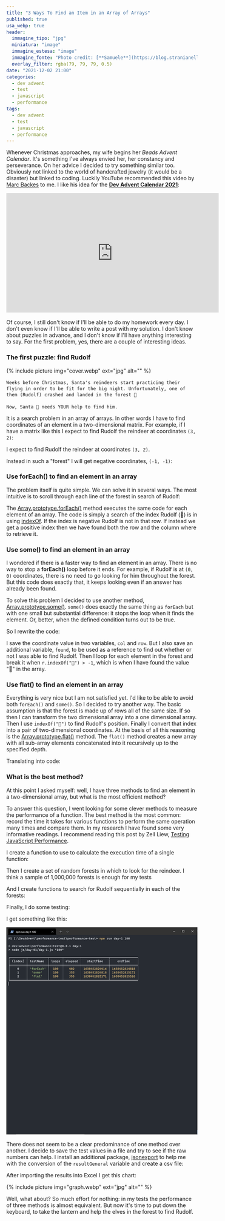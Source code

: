 ```yaml
---
title: "3 Ways To Find an Item in an Array of Arrays"
published: true
usa_webp: true
header:
  immagine_tipo: "jpg"
  miniatura: "image"
  immagine_estesa: "image"
  immagine_fonte: "Photo credit: [**Samuele**](https://blog.stranianelli.com/)"
  overlay_filter: rgba(79, 79, 79, 0.5)
date: "2021-12-02 21:00"
categories:
  - dev advent
  - test
  - javascript
  - performance
tags:
  - dev advent
  - test
  - javascript
  - performance
---
```


Whenever Christmas approaches, my wife begins her _Beads Advent Calendar_. It's something I've always envied her, her constancy and perseverance. On her advice I decided to try something similar too. Obviously not linked to the world of handcrafted jewelry (it would be a disaster) but linked to coding. Luckily YouTube recommended this video by [Marc Backes](https://www.youtube.com/c/MarcBackesCodes) to me. I like his idea for the **[Dev Advent Calendar 2021](https://github.com/devadvent/readme)**:

<iframe width="560" height="315" src="https://www.youtube.com/embed/AmtkdsTcHTo" title="YouTube video player" frameborder="0" allow="accelerometer; autoplay; clipboard-write; encrypted-media; gyroscope; picture-in-picture" allowfullscreen></iframe>

Of course, I still don't know if I'll be able to do my homework every day. I don't even know if I'll be able to write a post with my solution. I don't know about puzzles in advance, and I don't know if I'll have anything interesting to say. For the first problem, yes, there are a couple of interesting ideas.

### The first puzzle: find Rudolf

{% include picture img="cover.webp" ext="jpg" alt="" %}

```
Weeks before Christmas, Santa's reindeers start practicing their flying in order to be fit for the big night. Unfortunately, one of them (Rudolf) crashed and landed in the forest 🌲

Now, Santa 🎅 needs YOUR help to find him.
```

It is a search problem in an array of arrays. In other words I have to find coordinates of an element in a two-dimensional matrix. For example, if I have a matrix like this I expect to find Rudolf the reindeer at coordinates `(3, 2)`:

<script src="https://gist.github.com/el3um4s/992920a21fb0287ded411343889c764b.js"></script>

I expect to find Rudolf the reindeer at coordinates `(3, 2)`.

Instead in such a "forest" I will get negative coordinates, `(-1, -1)`:

<script src="https://gist.github.com/el3um4s/0063b6aaafeb3f2a44ab527d2c400b67.js"></script>

### Use forEach() to find an element in an array

The problem itself is quite simple. We can solve it in several ways. The most intuitive is to scroll through each line of the forest in search of Rudolf:

<script src="https://gist.github.com/el3um4s/a9f9f9cb35165a7146a45e2b3011368b.js"></script>

The [Array.prototype.forEach()](https://developer.mozilla.org/en-US/docs/Web/JavaScript/Reference/Global_Objects/Array/forEach) method executes the same code for each element of an array. The code is simply a search of the index Rudolf (🦌) is in using [indexOf](https://developer.mozilla.org/en-US/docs/Web/JavaScript/Reference/Global_Objects/Array/indexOf). If the index is negative Rudolf is not in that row. If instead we get a positive index then we have found both the row and the column where to retrieve it.

### Use some() to find an element in an array

I wondered if there is a faster way to find an element in an array. There is no way to stop a **forEach()** loop before it ends. For example, if Rudolf is at `(0, 0)` coordinates, there is no need to go looking for him throughout the forest. But this code does exactly that, it keeps looking even if an answer has already been found.

To solve this problem I decided to use another method, [Array.prototype.some()](https://developer.mozilla.org/en-US/docs/Web/JavaScript/Reference/Global_Objects/Array/some). `some()` does exactly the same thing as `forEach` but with one small but substantial difference: it stops the loop when it finds the element. Or, better, when the defined condition turns out to be true.

So I rewrite the code:

<script src="https://gist.github.com/el3um4s/8e25ac51a92319f52bf68a513ff165a0.js"></script>

I save the coordinate value in two variables, `col` and `row`. But I also save an additional variable, `found`, to be used as a reference to find out whether or not I was able to find Rudolf. Then I loop for each element in the forest and break it when `r.indexOf("🦌") > -1`, which is when I have found the value "🦌" in the array.

### Use flat() to find an element in an array

Everything is very nice but I am not satisfied yet. I'd like to be able to avoid both `forEach()` and `some()`. So I decided to try another way. The basic assumption is that the forest is made up of rows all of the same size. If so then I can transform the two dimensional array into a one dimensional array. Then I use `indexOf("🦌")` to find Rudolf's position. Finally I convert that index into a pair of two-dimensional coordinates. At the basis of all this reasoning is the [Array.prototype.flat()](https://developer.mozilla.org/en-US/docs/Web/JavaScript/Reference/Global_Objects/Array/flat) method. The `flat()` method creates a new array with all sub-array elements concatenated into it recursively up to the specified depth.

Translating into code:

<script src="https://gist.github.com/el3um4s/b022a62dda708f08afd28343764f3eec.js"></script>

### What is the best method?

At this point I asked myself: well, I have three methods to find an element in a two-dimensional array, but what is the most efficient method?

To answer this question, I went looking for some clever methods to measure the performance of a function. The best method is the most common: record the time it takes for various functions to perform the same operation many times and compare them. In my research I have found some very informative readings. I recommend reading this post by Zell Liew, [Testing JavaScript Performance](https://zellwk.com/blog/performance-now/).

I create a function to use to calculate the execution time of a single function:

<script src="https://gist.github.com/el3um4s/a0f7f4515d2128e3102dffa3bbc37870.js"></script>

Then I create a set of random forests in which to look for the reindeer. I think a sample of 1,000,000 forests is enough for my tests

<script src="https://gist.github.com/el3um4s/facb059b57e99f32a6f57d7b5d3b4038.js"></script>

And I create functions to search for Rudolf sequentially in each of the forests:

<script src="https://gist.github.com/el3um4s/9ae689e3ada8dd3ae227409940649680.js"></script>

Finally, I do some testing:

<script src="https://gist.github.com/el3um4s/6786197b1486a8ac11afffc917ee1490.js"></script>

I get something like this:

![manuel-test.gif](https://raw.githubusercontent.com/el3um4s/strani-anelli-blog/master/_posts/2021/2021-12-02-3-modi-per-trovare-un-elemento-in-un-array-di-array/test-manual-01.gif)

There does not seem to be a clear predominance of one method over another. I decide to save the test values in a file and try to see if the raw numbers can help. I install an additional package, [jsonexport](https://www.npmjs.com/package/jsonexport) to help me with the conversion of the `resultGeneral` variable and create a csv file:

<script src="https://gist.github.com/el3um4s/8d15d9730a1a7fdb76234d4b98e5dcdb.js"></script>

After importing the results into Excel I get this chart:

{% include picture img="graph.webp" ext="jpg" alt="" %}

Well, what about? So much effort for nothing: in my tests the performance of three methods is almost equivalent. But now it's time to put down the keyboard, to take the lantern and help the elves in the forest to find Rudolf.
